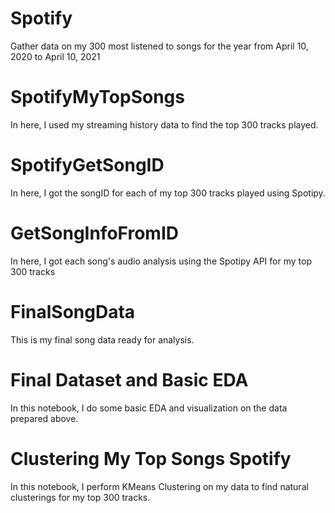 # Spotify
Gather data on my 300 most listened to songs for the year from April 10, 2020 to April 10, 2021


# SpotifyMyTopSongs
In here, I used my streaming history data to find the top 300 tracks played.

# SpotifyGetSongID
In here, I got the songID for each of my top 300 tracks played using Spotipy.

# GetSongInfoFromID
In here, I got each song's audio analysis using the Spotipy API for my top 300 tracks

# FinalSongData
This is my final song data ready for analysis.

# Final Dataset and Basic EDA
In this notebook, I do some basic EDA and visualization on the data prepared above.

# Clustering My Top Songs Spotify
In this notebook, I perform KMeans Clustering on my data to find natural clusterings for my top 300 tracks.
